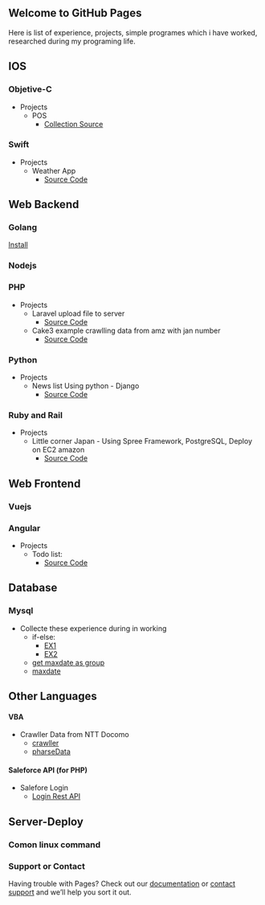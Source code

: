 ## Welcome to GitHub Pages

Here is list of experience, projects, simple programes which i have worked, researched during my programing life. 


## IOS 
### Objetive-C 
* Projects 
  * POS 
    * [Collection Source](https://github.com/thanhtungka91/objectiveCExperience)

### Swift 
* Projects 
  * Weather App 
    * [Source Code](https://github.com/thanhtungka91/weather)

## Web Backend
### Golang
 [Install](https://gist.github.com/thanhtungka91/5b0901f9607d6337c6a0e38ba60e7384)    
 
### Nodejs
### PHP
* Projects
  * Laravel upload file to server 
    * [Source Code](https://github.com/thanhtungka91/project-laravel)
  * Cake3 example crawlling data from amz with jan number
    * [Source Code](https://github.com/thanhtungka91/smartshopping)   

### Python
* Projects 
  * News list Using python - Django  
    * [Source Code](https://github.com/thanhtungka91/ReachLocal)    

### Ruby and Rail
* Projects 
  * Little corner Japan - Using Spree Framework, PostgreSQL, Deploy on EC2 amazon    
     * [Source Code](https://github.com/thanhtungka91/littlecornerjapan) 
 
## Web Frontend
### Vuejs
### Angular
* Projects 
   * Todo list:   
     * [Source Code](https://github.com/thanhtungka91/quickstart)      
     
## Database
### Mysql
* Collecte these experience during in working 
  * if-else: 
    * [EX1](https://gist.github.com/thanhtungka91/30f2ddf8f8d96cf75e0b2a80f12befcd)   
    * [EX2](https://gist.github.com/thanhtungka91/30f2ddf8f8d96cf75e0b2a80f12befcd)    
  * [get maxdate as group](https://gist.github.com/thanhtungka91/30f2ddf8f8d96cf75e0b2a80f12befcd2)
  * [maxdate](https://gist.github.com/thanhtungka91/d89dd11f9503b4f556b5b350f5738440)     
  
## Other Languages

#### VBA
* Crawller Data from NTT Docomo 
  * [crawller](https://gist.github.com/thanhtungka91/d1589fa0d08dfecf5f93845ac9600295)   
  * [pharseData](https://gist.github.com/thanhtungka91/8e825de0f988182db48a2247f8588a72)    

#### Saleforce API (for PHP)
* Salefore Login 
  * [Login Rest API](https://gist.github.com/thanhtungka91/91a4820ca2b8352c313db7e6992b5ecd)   
 

## Server-Deploy

### Comon linux command

### Support or Contact
Having trouble with Pages? Check out our [documentation](https://help.github.com/categories/github-pages-basics/) or [contact support](https://github.com/contact) and we’ll help you sort it out.

